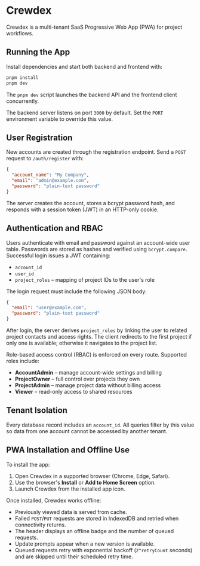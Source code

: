 # Crewdex

Crewdex is a multi-tenant SaaS Progressive Web App (PWA) for project workflows.

## Running the App

Install dependencies and start both backend and frontend with:

```bash
pnpm install
pnpm dev
```

The `pnpm dev` script launches the backend API and the frontend client concurrently.

The backend server listens on port `3000` by default. Set the `PORT` environment variable to override this value.

## User Registration

New accounts are created through the registration endpoint. Send a `POST` request to `/auth/register` with:

```json
{
  "account_name": "My Company",
  "email": "admin@example.com",
  "password": "plain-text password"
}
```

The server creates the account, stores a bcrypt password hash, and responds with a session token (JWT) in an HTTP-only cookie.

## Authentication and RBAC

Users authenticate with email and password against an account-wide user table. Passwords are stored as hashes and verified using `bcrypt.compare`. Successful login issues a JWT containing:

- `account_id`
- `user_id`
- `project_roles` – mapping of project IDs to the user's role

The login request must include the following JSON body:

```json
{
  "email": "user@example.com",
  "password": "plain-text password"
}
```

After login, the server derives `project_roles` by linking the user to related project contacts and access rights. The client redirects to the first project if only one is available; otherwise it navigates to the project list.

Role-based access control (RBAC) is enforced on every route. Supported roles include:

- **AccountAdmin** – manage account-wide settings and billing
- **ProjectOwner** – full control over projects they own
- **ProjectAdmin** – manage project data without billing access
- **Viewer** – read-only access to shared resources

## Tenant Isolation

Every database record includes an `account_id`. All queries filter by this value so data from one account cannot be accessed by another tenant.

## PWA Installation and Offline Use

To install the app:

1. Open Crewdex in a supported browser (Chrome, Edge, Safari).
2. Use the browser's **Install** or **Add to Home Screen** option.
3. Launch Crewdex from the installed app icon.

Once installed, Crewdex works offline:

- Previously viewed data is served from cache.
- Failed `POST`/`PUT` requests are stored in IndexedDB and retried when
  connectivity returns.
- The header displays an offline badge and the number of queued requests.
- Update prompts appear when a new version is available.
- Queued requests retry with exponential backoff (`2^retryCount` seconds)
  and are skipped until their scheduled retry time.

